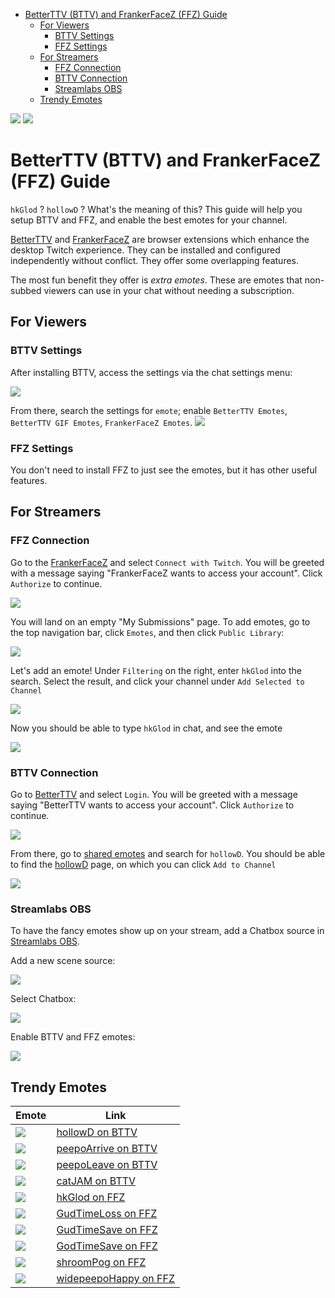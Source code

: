 - [BetterTTV (BTTV) and FrankerFaceZ (FFZ) Guide](#betterttv-bttv-and-frankerfacez-ffz-guide)
  - [For Viewers](#for-viewers)
    - [BTTV Settings](#bttv-settings)
    - [FFZ Settings](#ffz-settings)
  - [For Streamers](#for-streamers)
    - [FFZ Connection](#ffz-connection)
    - [BTTV Connection](#bttv-connection)
    - [Streamlabs OBS](#streamlabs-obs)
  - [Trendy Emotes](#trendy-emotes)

![](emotes/hkGlod-4x.png) ![](emotes/hollowD-3x.gif)

# BetterTTV (BTTV) and FrankerFaceZ (FFZ) Guide

`hkGlod` ? `hollowD` ? What's the meaning of this? This guide will help you setup BTTV and FFZ, and enable the best emotes for your channel.

[BetterTTV][bttv] and [FrankerFaceZ][ffz] are browser extensions which enhance the desktop Twitch experience. They can be installed and configured independently without conflict. They offer some overlapping features.

The most fun benefit they offer is _extra emotes_. These are emotes that non-subbed viewers can use in your chat without needing a subscription.

## For Viewers

### BTTV Settings
After installing BTTV, access the settings via the chat settings menu:

![](./images/bttv-chat-settings-flyout.PNG)

From there, search the settings for `emote`; enable `BetterTTV Emotes`, `BetterTTV GIF Emotes`, `FrankerFaceZ Emotes`.
![](./images/bttv-settings-emote.PNG)

### FFZ Settings
You don't need to install FFZ to just see the emotes, but it has other useful features.

## For Streamers

### FFZ Connection
Go to the [FrankerFaceZ][ffz] and select `Connect with Twitch`. You will be greeted with a message saying "FrankerFaceZ wants to access your account". Click `Authorize` to continue.

![](./images/ffz-streamer-authorization.PNG)


You will land on an empty "My Submissions" page. To add emotes, go to the top navigation bar, click `Emotes`, and then click `Public Library`:

![](./images/ffz-link-to-public-library.PNG)

Let's add an emote! Under `Filtering` on the right, enter `hkGlod` into the search. Select the result, and click your channel under `Add Selected to Channel`

![](./images/ffz-add-hkGlod.PNG)

Now you should be able to type `hkGlod` in chat, and see the emote

![](./images/ffz-hkGlod-in-chat.PNG)


### BTTV Connection

Go to [BetterTTV][bttv] and select `Login`. You will be greeted with a message saying "BetterTTV wants to access your account". Click `Authorize` to continue.

![](./images/bttv-streamer-authorization.PNG)

From there, go to [shared emotes](https://betterttv.com/emotes/shared) and search for `hollowD`. You should be able to find the [hollowD](https://betterttv.com/emotes/5c308634867e124624c353b6) page, on which you can click `Add to Channel`

![](./images/bttv-add-hollowD.PNG)

### Streamlabs OBS
To have the fancy emotes show up on your stream, add a Chatbox source in [Streamlabs OBS][slobs].

Add a new scene source:

![](./images/slobs-add-source.PNG)

Select Chatbox:

![](./images/slobs-select-chatbox.PNG)

Enable BTTV and FFZ emotes:

![](./images/slobs-chatbox-settings.PNG)



## Trendy Emotes

| Emote | Link |
|----------------|------|
| ![](emotes/hollowD.gif) |[hollowD on BTTV](https://betterttv.com/emotes/5c308634867e124624c353b6)|
| ![](emotes/peepoArrive.gif) | [peepoArrive on BTTV](https://betterttv.com/emotes/5d922afbc0652668c9e52ead)
| ![](emotes/peepoLeave.gif) | [peepoLeave on BTTV](https://betterttv.com/emotes/5e14ca013267f72103fd8462) |
| ![](emotes/catJAM.gif) | [catJAM on BTTV](https://betterttv.com/emotes/5f1b0186cf6d2144653d2970)
| ![](emotes/hkGlod.png)    | [hkGlod on FFZ](https://www.frankerfacez.com/emoticon/262335-hkGlod) |
| ![](emotes/GudTimeLoss.png) | [GudTimeLoss on FFZ](https://www.frankerfacez.com/emoticon/314174-GudTimeLoss)
| ![](emotes/GudTimeSave.png) | [GudTimeSave on FFZ](https://www.frankerfacez.com/emoticon/132059-GudTimeSave)
| ![](emotes/GodTimeSave.png) | [GodTimeSave on FFZ](https://www.frankerfacez.com/emoticon/367644-GodTimeSave)
| ![](emotes/shroomPog.png) | [shroomPog on FFZ](https://www.frankerfacez.com/emoticon/361872-shroomPog)
| ![](emotes/widepeepoHappy.png) | [widepeepoHappy on FFZ](https://www.frankerfacez.com/emoticon/270930-widepeepoHappy)



[bttv]: https://betterttv.com/
[ffz]: https://www.frankerfacez.com/
[slobs]: https://streamlabs.com/streamlabs-obs
